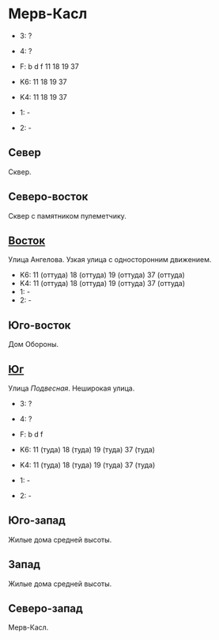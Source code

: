 # Мерв-Касл

* 3:    ?
* 4:    ?
* F:    b   d   f
        11  18  19  37

* K6:   11  18  19  37
* K4:   11  18  19  37
* 1:    -
* 2:    -

## Север

Сквер.

## Северо-восток

Сквер с памятником пулеметчику.

## [Восток](./590045.md)

Улица Ангелова.
Узкая улица с односторонним движением.

* K6:   11 (оттуда) 18 (оттуда) 19 (оттуда) 37 (оттуда)
* K4:   11 (оттуда) 18 (оттуда) 19 (оттуда) 37 (оттуда)
* 1:    -
* 2:    -

## Юго-восток

Дом Обороны.

## [Юг](./585050.md)

Улица *Подвесная*.
Неширокая улица.

* 3:    ?
* 4:    ?
* F:    b   d   f

* K6:   11 (туда)   18 (туда)   19 (туда)   37 (туда)
* K4:   11 (туда)   18 (туда)   19 (туда)   37 (туда)
* 1:    -
* 2:    -

## Юго-запад

Жилые дома средней высоты.

## Запад

Жилые дома средней высоты.

## Северо-запад

Мерв-Касл.
